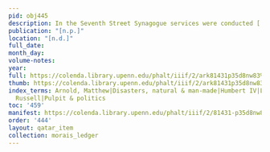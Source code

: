 ```yaml
---
pid: obj445
description: In the Seventh Street Synagogue services were conducted [...].
publication: "[n.p.]"
location: "[n.d.]"
full_date:
month_day:
volume-notes:
year:
full: https://colenda.library.upenn.edu/phalt/iiif/2/ark81431p35d8nw83%2FSHA256E-s7529689--4346a1b0a878723adb8a892b98289b8e451380f638685a00f2573fe82b08cc23.jpeg/full/3500,/0/default.jpg
thumb: https://colenda.library.upenn.edu/phalt/iiif/2/ark81431p35d8nw83%2FSHA256E-s7529689--4346a1b0a878723adb8a892b98289b8e451380f638685a00f2573fe82b08cc23.jpeg/full/!200,200/0/default.jpg
index_terms: Arnold, Matthew|Disasters, natural & man-made|Humbert IV|Lowell, James
  Russell|Pulpit & politics
toc: '459'
manifest: https://colenda.library.upenn.edu/phalt/iiif/2/81431-p35d8nw83/manifest
order: '444'
layout: qatar_item
collection: morais_ledger
---
```

